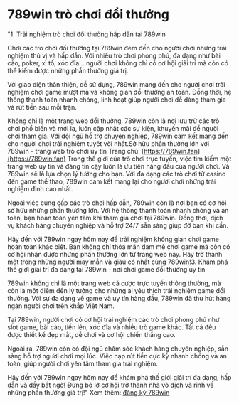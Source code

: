 # 789win trò chơi đổi thưởng
"1. Trải nghiệm trò chơi đổi thưởng hấp dẫn tại 789win
 
 Chơi các trò chơi đổi thưởng tại 789win đem đến cho người chơi những trải nghiệm thú vị và hấp dẫn. Với nhiều trò chơi phong phú, đa dạng như bài cào, poker, xì tố, xóc đĩa... người chơi không chỉ có cơ hội giải trí mà còn có thể kiếm được những phần thưởng giá trị.
 
 Với giao diện thân thiện, dễ sử dụng, 789win mang đến cho người chơi trải nghiệm chơi game mượt mà và không gian đổi thưởng an toàn. Đồng thời, hệ thống thanh toán nhanh chóng, linh hoạt giúp người chơi dễ dàng tham gia và rút tiền sau mỗi trận.
 
 Không chỉ là một trang web đổi thưởng, 789win còn là nơi lưu trữ các trò chơi phổ biến và mới lạ, luôn cập nhật các sự kiện, khuyến mãi để người chơi tham gia. Với đội ngũ hỗ trợ chuyên nghiệp, 789win cam kết mang đến cho người chơi trải nghiệm tuyệt vời nhất.Sở hữu phần thưởng lớn với 789win - trang web trò chơi uy tín
 Trang chủ: [https://789win.fan](https://789win.fan)
 Trong thế giới của trò chơi trực tuyến, việc tìm kiếm một trang web uy tín và đáng tin cậy luôn là ưu tiên hàng đầu của người chơi. Và 789win sẽ là lựa chọn lý tưởng cho bạn. Với đa dạng các trò chơi từ casino đến game thể thao, 789win cam kết mang lại cho người chơi những trải nghiệm đỉnh cao nhất.
 
 Ngoài việc cung cấp các trò chơi hấp dẫn, 789win còn là nơi bạn có cơ hội sở hữu những phần thưởng lớn. Với hệ thống thanh toán nhanh chóng và an toàn, bạn hoàn toàn yên tâm khi tham gia chơi tại 789win. Đồng thời, dịch vụ khách hàng chuyên nghiệp và hỗ trợ 24/7 sẵn sàng giúp đỡ bạn khi cần.
 
 Hãy đến với 789win ngay hôm nay để trải nghiệm không gian chơi game hoàn toàn khác biệt. Bạn không chỉ thỏa mãn đam mê chơi game mà còn có cơ hội nhận được những phần thưởng lớn từ trang web này. Hãy trở thành một trong những người may mắn và giàu có nhất cùng 789win!3. Khám phá thế giới giải trí đa dạng tại 789win - nơi chơi game đổi thưởng uy tín 
 
 789win không chỉ là một trang web cá cược trực tuyến thông thường, mà còn là một điểm đến lý tưởng cho những ai yêu thích trải nghiệm game đổi thưởng. Với sự đa dạng về game và uy tín hàng đầu, 789win đã thu hút hàng ngàn người chơi trên khắp Việt Nam.
 
 Tại 789win, người chơi có cơ hội trải nghiệm các trò chơi phong phú như slot game, bài cào, tiến lên, xóc đĩa và nhiều trò game khác. Tất cả đều được thiết kế đẹp mắt, dễ chơi và cơ hội chiến thắng cao.
 
 Ngoài ra, 789win còn có đội ngũ chăm sóc khách hàng chuyên nghiệp, sẵn sàng hỗ trợ người chơi mọi lúc. Việc nạp rút tiền cực kỳ nhanh chóng và an toàn, giúp người chơi yên tâm tham gia trải nghiệm.
 
 Hãy đến với 789win ngay hôm nay để khám phá thế giới giải trí đa dạng, hấp dẫn và đầy bất ngờ! Đừng bỏ lỡ cơ hội trở thành nhà vô địch và rinh về những phần thưởng giá trị!"
 Xem thêm: [đăng ký 789win](https://789win.fan/dang-ky-789win/)